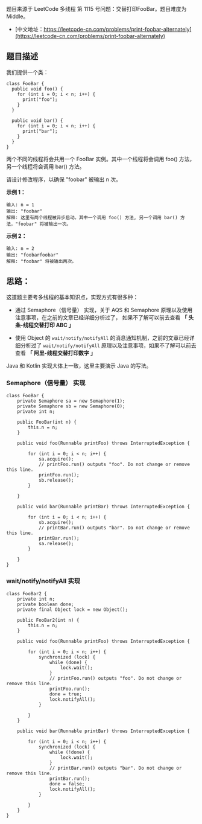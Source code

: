 题目来源于 LeetCode 多线程 第 1115 号问题：交替打印FooBar。题目难度为 Middle。

* [中文地址：https://leetcode-cn.com/problems/print-foobar-alternately](https://leetcode-cn.com/problems/print-foobar-alternately)

## 题目描述

我们提供一个类：

```
class FooBar {
  public void foo() {
    for (int i = 0; i < n; i++) {
      print("foo");
    }
  }

  public void bar() {
    for (int i = 0; i < n; i++) {
      print("bar");
    }
  }
}
```

两个不同的线程将会共用一个 FooBar 实例。其中一个线程将会调用 foo() 方法，另一个线程将会调用 bar() 方法。

请设计修改程序，以确保 "foobar" 被输出 n 次。

**示例 1：**

```
输入: n = 1
输出: "foobar"
解释: 这里有两个线程被异步启动。其中一个调用 foo() 方法, 另一个调用 bar() 方法，"foobar" 将被输出一次。
```

**示例 2：**

```
输入: n = 2
输出: "foobarfoobar"
解释: "foobar" 将被输出两次。
```

## 思路：

这道题主要考多线程的基本知识点，实现方式有很多种：

* 通过 Semaphore（信号量） 实现，关于 AQS 和 Semaphore 原理以及使用注意事项，在之前的文章已经详细分析过了， 如果不了解可以前去查看 **「 头条-线程交替打印 ABC 」** 

* 使用 Object 的 `wait/notify/notifyAll` 的消息通知机制，之前的文章已经详细分析过了 `wait/notify/notifyAll` 原理以及注意事项，如果不了解可以前去查看 **「 阿里-线程交替打印数字 」**

Java 和 Kotlin 实现大体上一致，这里主要演示 Java 的写法。

### Semaphore（信号量） 实现

```
class FooBar {
    private Semaphore sa = new Semaphore(1);
    private Semaphore sb = new Semaphore(0);
    private int n;

    public FooBar(int n) {
        this.n = n;
    }

    public void foo(Runnable printFoo) throws InterruptedException {

        for (int i = 0; i < n; i++) {
            sa.acquire();
            // printFoo.run() outputs "foo". Do not change or remove this line.
            printFoo.run();
            sb.release();
        }

    }

    public void bar(Runnable printBar) throws InterruptedException {

        for (int i = 0; i < n; i++) {
            sb.acquire();
            // printBar.run() outputs "bar". Do not change or remove this line.
            printBar.run();
            sa.release();
        }

    }
}
```

### wait/notify/notifyAll 实现

```
class FooBar2 {
    private int n;
    private boolean done;
    private final Object lock = new Object();

    public FooBar2(int n) {
        this.n = n;
    }

    public void foo(Runnable printFoo) throws InterruptedException {

        for (int i = 0; i < n; i++) {
            synchronized (lock) {
                while (done) {
                    lock.wait();
                }
                // printFoo.run() outputs "foo". Do not change or remove this line.
                printFoo.run();
                done = true;
                lock.notifyAll();
            }

        }
    }

    public void bar(Runnable printBar) throws InterruptedException {

        for (int i = 0; i < n; i++) {
            synchronized (lock) {
                while (!done) {
                    lock.wait();
                }
                // printBar.run() outputs "bar". Do not change or remove this line.
                printBar.run();
                done = false;
                lock.notifyAll();
            }

        }
    }
}
```

